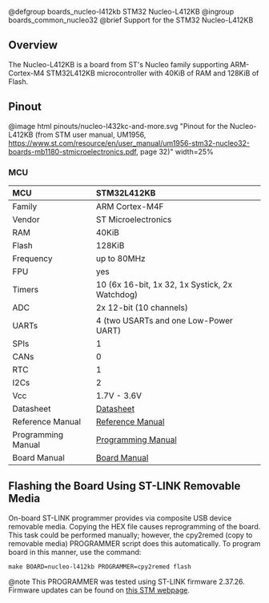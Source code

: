 @defgroup    boards_nucleo-l412kb STM32 Nucleo-L412KB
@ingroup     boards_common_nucleo32
@brief       Support for the STM32 Nucleo-L412KB

## Overview

The Nucleo-L412KB is a board from ST's Nucleo family supporting ARM-Cortex-M4
STM32L412KB microcontroller with 40KiB of RAM and 128KiB of Flash.

## Pinout

@image html pinouts/nucleo-l432kc-and-more.svg "Pinout for the Nucleo-L412KB (from STM user manual, UM1956, https://www.st.com/resource/en/user_manual/um1956-stm32-nucleo32-boards-mb1180-stmicroelectronics.pdf, page 32)" width=25%

### MCU

| MCU        |    STM32L412KB      |
|:---------- |:------------------- |
| Family     | ARM Cortex-M4F      |
| Vendor     | ST Microelectronics |
| RAM        | 40KiB               |
| Flash      | 128KiB              |
| Frequency  | up to 80MHz         |
| FPU        | yes                 |
| Timers     | 10 (6x 16-bit, 1x 32, 1x Systick, 2x Watchdog) |
| ADC        | 2x 12-bit (10 channels) |
| UARTs      | 4 (two USARTs and one Low-Power UART) |
| SPIs       | 1                   |
| CANs       | 0                   |
| RTC        | 1                   |
| I2Cs       | 2                   |
| Vcc        | 1.7V - 3.6V         |
| Datasheet  | [Datasheet](https://www.st.com/resource/en/datasheet/stm32l412c8.pdf) |
| Reference Manual | [Reference Manual](https://www.st.com/resource/en/reference_manual/rm0394-stm32l41xxx42xxx43xxx44xxx45xxx46xxx-advanced-armbased-32bit-mcus-stmicroelectronics.pdf)|
| Programming Manual | [Programming Manual](http://www.st.com/content/ccc/resource/technical/document/programming_manual/6c/3a/cb/e7/e4/ea/44/9b/DM00046982.pdf/files/DM00046982.pdf/jcr:content/translations/en.DM00046982.pdf) |
| Board Manual | [Board Manual](https://www.st.com/resource/en/user_manual/um1956-stm32-nucleo32-boards-mb1180-stmicroelectronics.pdf) |

## Flashing the Board Using ST-LINK Removable Media

On-board ST-LINK programmer provides via composite USB device removable media.
Copying the HEX file causes reprogramming of the board. This task
could be performed manually; however, the cpy2remed (copy to removable
media) PROGRAMMER script does this automatically. To program board in
this manner, use the command:
```
make BOARD=nucleo-l412kb PROGRAMMER=cpy2remed flash
```
@note This PROGRAMMER was tested using ST-LINK firmware 2.37.26. Firmware updates
      can be found on [this STM webpage](https://www.st.com/en/development-tools/stsw-link007.html).
